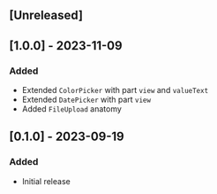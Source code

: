 ## [Unreleased]

## [1.0.0] - 2023-11-09

### Added

- Extended `ColorPicker` with part `view` and `valueText`
- Extended `DatePicker` with part `view`
- Added `FileUpload` anatomy

## [0.1.0] - 2023-09-19

### Added

- Initial release
